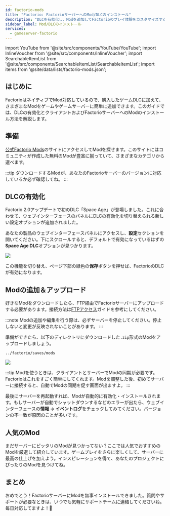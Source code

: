 ```yaml
---
id: factorio-mods
title: "Factorio: FactorioサーバーへのMod/DLCのインストール"
description: "DLCを有効化し、Modを追加してFactorioのプレイ体験をカスタマイズする方法をチェックしよう → 今すぐ詳しく見る"
sidebar_label: Mod/DLCのインストール
services:
  - gameserver-factorio
---
```


import YouTube from '@site/src/components/YouTube/YouTube';
import InlineVoucher from '@site/src/components/InlineVoucher';
import SearchableItemList from '@site/src/components/SearchableItemList/SearchableItemList';
import items from '@site/data/lists/factorio-mods.json';

## はじめに

FactorioはネイティブでMod対応しているので、購入したゲームDLCに加えて、さまざまなModをゲームやゲームサーバーに簡単に追加できます。このガイドでは、DLCの有効化とクライアントおよびFactorioサーバーへのModのインストール方法を解説します。

<InlineVoucher />

## 準備

[公式Factorio Mods](https://mods.factorio.com/)のサイトにアクセスしてModを探せます。このサイトにはコミュニティが作成した無料のModが豊富に揃っていて、さまざまなカテゴリから選べます。

:::tip
ダウンロードするModが、あなたのFactorioサーバーのバージョンに対応しているか必ず確認してね。
:::

## DLCの有効化

Factorio 2.0アップデートで初のDLC「Space Age」が登場しました。これに合わせて、ウェブインターフェースのパネルにDLCの有効化を切り替えられる新しい設定オプションが追加されました。

<YouTube videoId="i9CuAsCxUsk" imageSrc="https://screensaver01.zap-hosting.com/index.php/s/BRa5saY3L76xe5F/preview" title="Factorio Space Age DLCの有効化" description="実際の動きを見たほうが理解しやすい？そんなあなたに！動画でわかりやすく解説。急いでる時も、じっくり情報を吸収したい時もバッチリ！"/>

あなたの製品のウェブインターフェースパネルにアクセスし、**設定**セクションを開いてください。下にスクロールすると、デフォルトで有効になっているはずの**Space Age DLC**オプションが見つかります。

![](https://screensaver01.zap-hosting.com/index.php/s/T5G5GrEzwoxM3Xk/preview)

この機能を切り替え、ページ下部の緑色の**保存**ボタンを押せば、FactorioのDLCが有効になります。

## Modの追加＆アップロード

好きなModをダウンロードしたら、FTP経由でFactorioサーバーにアップロードする必要があります。接続方法は[FTPアクセス](gameserver-ftpaccess.md)ガイドを参考にしてください。

:::note
Modの追加や編集を行う際は、必ずサーバーを停止してください。停止しないと変更が反映されないことがあります。
:::

準備ができたら、以下のディレクトリにダウンロードした`.zip`形式のModをアップロードしましょう。

```
../factorio/saves/mods
```

![](https://screensaver01.zap-hosting.com/index.php/s/APFEnmg29jBCFKn/preview)

:::tip
Modを使うときは、クライアントとサーバーでModの同期が必要です。Factorioはこれをすごく簡単にしてくれます。Modを調整した後、初めてサーバーに接続すると、自動でModの同期を促す画面が出ますよ。
:::

最後にサーバーを再起動すれば、Modが自動的に有効化・インストールされます。もしサーバーが自動でシャットダウンするなどのエラーが出たら、ウェブインターフェースの**情報 -> イベントログ**をチェックしてみてください。バージョンの不一致が原因のことが多いです。

## 人気のMod

まだサーバーにピッタリのModが見つかってない？ここでは人気でおすすめのModを厳選して紹介しています。ゲームプレイをさらに楽しくして、サーバーに最高の仕上げを加えよう。インスピレーションを得て、あなたのプロジェクトにぴったりのModを見つけてね。

<SearchableItemList items={items} />

## まとめ

おめでとう！FactorioサーバーにModを無事インストールできました。質問やサポートが必要なときは、いつでも気軽にサポートチームに連絡してくださいね。毎日対応してますよ！🙂

<InlineVoucher />